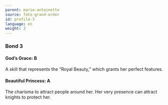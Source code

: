 ```yaml
---
parent: marie-antoinette
source: fate-grand-order
id: profile-3
language: en
weight: 3
---
```


### Bond 3

#### God’s Grace: B

A skill that represents the “Royal Beauty,” which grants her perfect features.

#### Beautiful Princess: A

The charisma to attract people around her.
Her very presence can attract knights to protect her.
